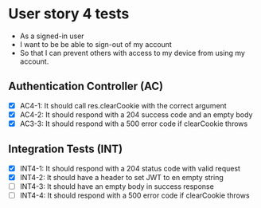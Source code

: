 # User story 4 tests

- As a signed-in user
- I want to be be able to sign-out of my account
- So that I can prevent others with access to my device from using my account.

## Authentication Controller (AC)

- [x] AC4-1: It should call res.clearCookie with the correct argument
- [x] AC4-2: It should respond with a 204 success code and an empty body
- [x] AC3-3: It should respond with a 500 error code if clearCookie throws

## Integration Tests (INT)

- [x] INT4-1: It should respond with a 204 status code with valid request
- [x] INT4-2: It should have a header to set JWT to en empty string
- [ ] INT4-3: It should have an empty body in success response
- [ ] INT4-4: It should respond with a 500 error code if clearCookie throws
